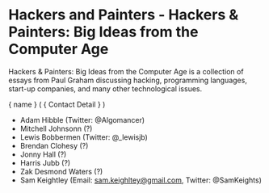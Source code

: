# Hackers and Painters - Hackers & Painters: Big Ideas from the Computer Age

Hackers & Painters: Big Ideas from the Computer Age is a collection of essays from Paul Graham discussing hacking, 
programming languages, start-up companies, and many other technological issues.

{ name } ( { Contact Detail } )
- Adam Hibble (Twitter: @Algomancer)
- Mitchell Johnsonn (?)
- Lewis Bobbermen (Twitter: @_lewisjb)
- Brendan Clohesy (?)
- Jonny Hall (?)
- Harris Jubb (?)
- Zak Desmond Waters (?)
- Sam Keightley (Email: sam.keighltey@gmail.com, Twitter: @SamKeights)
